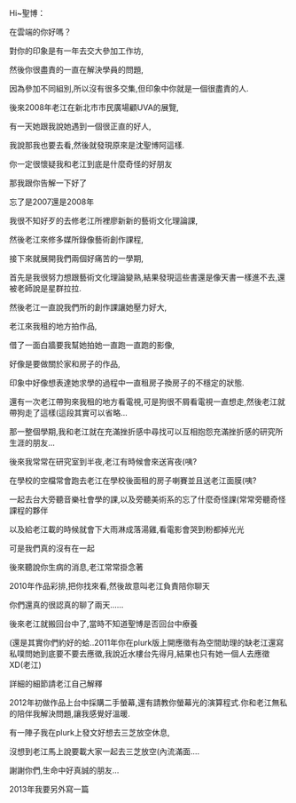 Hi~聖博：

在雲端的你好嗎？

對你的印象是有一年去交大參加工作坊,

然後你很盡責的一直在解決學員的問題,

因為參加不同組別,所以沒有很多交集,但印象中你就是一個很盡責的人.

後來2008年老江在新北市市民廣場顧UVA的展覽, 

有一天她跟我說她遇到一個很正直的好人,

我說那我也要去看,然後就發現原來是沈聖博阿這樣.

你一定很懷疑我和老江到底是什麼奇怪的好朋友

那我跟你告解一下好了

忘了是2007還是2008年

我很不知好歹的去修老江所裡廖新新的藝術文化理論課,

然後老江來修多媒所錄像藝術創作課程,

接下來就展開我們兩個好痛苦的一學期,

首先是我很努力想跟藝術文化理論變熟,結果發現這些書還是像天書一樣進不去,還被老師說是星群拉拉.

然後老江一直說我們所的創作課讓她壓力好大,

老江來我租的地方拍作品,

借了一面白牆要我幫她拍她一直跑一直跑的影像,

好像是要做關於家和房子的作品,

印象中好像想表達她求學的過程中一直租房子換房子的不穩定的狀態.

還有一次老江帶狗來我租的地方看電視,可是狗很不屑看電視一直想走,然後老江就帶狗走了這樣(這段其實可以省略…

那一整個學期,我和老江就在充滿挫折感中尋找可以互相抱怨充滿挫折感的研究所生涯的朋友…

後來我常常在研究室到半夜,老江有時候會來送宵夜(咦?

在學校的空檔常會跑去老江在學校後面租的房子喇賽並且送老江面膜(咦?

一起去台大旁聽音樂社會學的課,以及旁聽美術系的忘了什麼奇怪課(常常旁聽奇怪課程的夥伴

以及給老江載的時候就會下大雨淋成落湯雞,看電影會哭到粉都掉光光

可是我們真的沒有在一起

後來聽說你生病的消息,老江常常掛念著

2010年作品彩排,把你找來看,然後故意叫老江負責陪你聊天

你們還真的很認真的聊了兩天……

後來老江就搬回台中了,當時不知道聖博是否回台中療養

(還是其實你們約好的蛤..2011年你在plurk版上開應徵有為空間助理的缺老江還寫私噗問她到底要不要去應徵,我說近水樓台先得月,結果也只有她一個人去應徵XD(老江)

詳細的細節請老江自己解釋

2012年初做作品上台中採購二手螢幕,還有請教你螢幕光的演算程式.你和老江無私的陪伴我解決問題,讓我感覺好溫暖.

有一陣子我在plurk上發文好想去三芝放空休息,

沒想到老江馬上說要載大家一起去三芝放空(內流滿面….

謝謝你們,生命中好真誠的朋友…

2013年我要另外寫一篇

